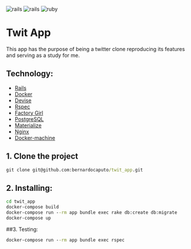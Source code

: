 ![rails](https://img.shields.io/docker/automated/jrottenberg/ffmpeg.svg)
![rails](https://img.shields.io/badge/Rails-5.0.1-red.svg)
![ruby](https://img.shields.io/badge/Ruby-2.4.0-red.svg)

# Twit App

This app has the purpose of being a twitter clone reproducing its features and serving as a study for me.

## Technology:

- [Rails](http://rubyonrails.org/)
- [Docker](https://docs.docker.com/)
- [Devise](https://rubygems.org/gems/devise/versions/4.2.0)
- [Rspec](http://http://rspec.info/)
- [Factory Girl](https://github.com/thoughtbot/factory_girl)
- [PostgreSQL](https://www.postgresql.org/)
- [Materialize](http://materializecss.com/)
- [Nginx](https://codeship.com/)
- [Docker-machine](https://docs.docker.com/machine/)

## 1. Clone the project
```cmd
git clone git@github.com:bernardocaputo/twit_app.git
```
## 2. Installing:
```cmd
cd twit_app
docker-compose build
docker-compose run --rm app bundle exec rake db:create db:migrate
docker-compose up
```

##3. Testing:
```cmd
docker-compose run --rm app bundle exec rspec 
```
